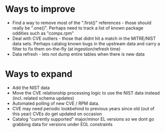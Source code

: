 # Ways to improve

- Find a way to remove most of the ".first()" references - those should really be ".one()". Perhaps need to track a list of known package oddities such as "comps.rpm"
- Deal with CVE outliers - those that didnt hit a match in the MITRE/NIST data sets. Perhaps catalog known bugs in the upstream data and carry a filter to fix them on-the-fly (at ingestion/refresh time)
- Data refresh - lets not dump entire tables when there is new data


# Ways to expand

- Add the NIST data
- Move the CVE relationship processing logic to use the NIST data instead (incl. related schema updates)
- Automated polling of new CVE / RPM data.
 - CVE may need periodic lookbehind to previous years since old (out of this year) CVEs do get updated on occasion
 - Catalog "currently supported" major/minor EL versions so we dont go grabbing data for versions under EOL constraints
